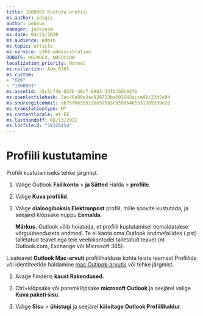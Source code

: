 ```yaml
---
title: 1800001 Kustuta profiil
ms.author: pdigia
author: pebaum
manager: jackiesm
ms.date: 04/21/2020
ms.audience: Admin
ms.topic: article
ms.service: o365-administration
ROBOTS: NOINDEX, NOFOLLOW
localization_priority: Normal
ms.collection: Adm_O365
ms.custom:
- "626"
- "1800001"
ms.assetid: a5c5cf46-d23b-40c7-8983-34fdcbdc02fe
ms.openlocfilehash: 5ac46a90e3ad928723ba601043acce92c23d5c84
ms.sourcegitcommit: ab75f66355116e995b3cb5505465b31989339e28
ms.translationtype: MT
ms.contentlocale: et-EE
ms.lasthandoff: 08/13/2021
ms.locfileid: "58320154"
---
```

# <a name="delete-a-profile"></a>Profiili kustutamine

Profiili kustutamiseks tehke järgmist.
  
1. Valige Outlook **Failikonto** \> **ja Sätted** Halda \> **profiile**.

2. Valige **Kuva profiilid**.

3. Valige **dialoogiboksis Elektronpost** profiil, mille soovite kustutada, ja seejärel klõpsake nuppu **Eemalda**.

    **Märkus.** Outlook võib hoiatada, et profiili kustutamisel eemaldatakse võrguühenduseta andmed. Te ei kaota oma Outlook andmefailides (.pst) talletatud teavet ega teie veebikontodel talletatud teavet (nt Outlook.com, Exchange või Microsoft 365).
  
Lisateavet **Outlook Mac-arvuti** profiilihalduse kohta leiate teemast Profiilide või identiteetide haldamine [mac Outlook-arvutis](https://support.office.com/article/fed2a955-74df-4a24-bef6-78a426958c4c.aspx) või tehke järgmist.
  
1. Avage Finderis **kaust Rakendused.**

2. Ctrl+klõpsake või paremklõpsake **microsoft Outlook** ja seejärel valige **Kuva paketi sisu**.

3. Valige **Sisu** \> **ühistugi** ja seejärel **käivitage Outlook Profiilihaldur**.
